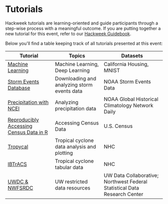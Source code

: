 # Tutorials

Hackweek tutorials are learning-oriented and guide participants through a step-wise process with a meaningful outcome. If you are putting together a new tutorial for this event, refer to our [Hackweek Guidebook](https://guidebook.hackweek.io/training/tutorials/index.html).

Below you'll find a table keeping track of all tutorials presented at this event:

| Tutorial                                                            | Topics                                      | Datasets                  |
|---------------------------------------------------------------------|---------------------------------------------|---------------------------|
| [Machine Learning](./machine-learning/ml-tutorial-notebook.ipynb)   | Machine Learning, Deep Learning             | California Housing, MNIST |
| [Storm Events Database](./Storm_Events/Storm_Events_Tutorial.ipynb) | Downloading and analyzing storm events data | NOAA Storm Events Data    |
| [Precipitation with NCEI](./NCEI_Tutorial/Precipitation_with_NCEI_Tutorial.ipynb) | Analyzing precipitation data | NOAA Global Historical Climatology Network Daily    |
| [Reproducibly Accessing Census Data in R](https://github.com/d4hackweek/D4-Census-in-R-Python) | Accessing Census Data | U.S. Census |
| [Tropycal](./Tropycal/Tropycal.ipynb) | Tropical cyclone data analysis and plotting | NHC |
| [IBTrACS](./IBTrACS/Using_IBTrACS.ipynb) | Tropical cyclone tabular data | NHC |
| [UWDC & NWFSRDC](https://docs.google.com/presentation/d/16uVIiVkF30LJhzRqhZGtwfbcmj4fV2fn/edit#slide=id.p1) | UW restricted data resources | UW Data Collaborative; Northwest Federal Statistical Data Research Center|
